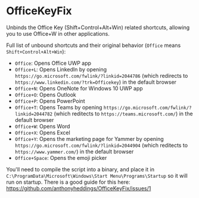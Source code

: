 # OfficeKeyFix

Unbinds the Office Key (Shift+Control+Alt+Win) related shortcuts, allowing you to use Office+W in other applications.

Full list of unbound shortcuts and their original behavior (`Office` means `Shift+Control+Alt+Win`):
- `Office`: Opens Office UWP app
- `Office+L`: Opens LinkedIn by opening `https://go.microsoft.com/fwlink/?linkid=2044786` (which redirects to `https://www.linkedin.com/?trk=Officekey`) in the default browser
- `Office+N`: Opens OneNote for Windows 10 UWP app
- `Office+O`: Opens Outlook
- `Office+P`: Opens PowerPoint
- `Office+T`: Opens Teams by opening `https://go.microsoft.com/fwlink/?linkid=2044782` (which reditects to `https://teams.microsoft.com/`) in the default browser
- `Office+W`: Opens Word
- `Office+X`: Opens Excel
- `Office+Y`: Opens the marketing page for Yammer by opening `https://go.microsoft.com/fwlink/?linkid=2044904` (which reditects to `https://www.yammer.com/`) in the default browser
- `Office+Space`: Opens the emoji picker

You'll need to compile the script into a binary, and place it in `C:\ProgramData\Microsoft\Windows\Start Menu\Programs\Startup` so it will run on startup. There is a good guide for this here: https://github.com/anthonyheddings/OfficeKeyFix/issues/1
